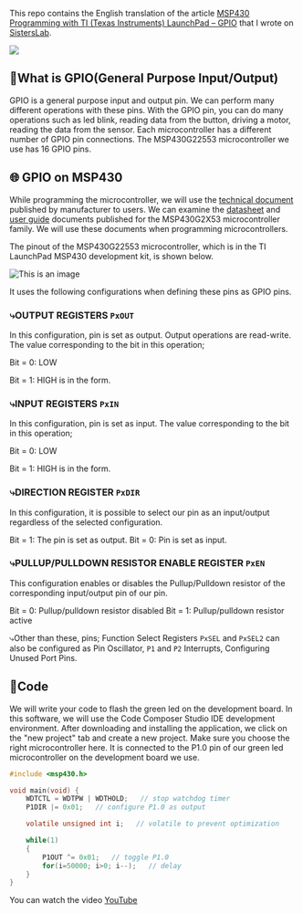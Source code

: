 This repo contains the English translation of the article [MSP430 Programming with TI (Texas Instruments) LaunchPad – GPIO](https://sisterslab.co/ti-launchpad-ile-msp430-programlama-gpio/) that I wrote on [SistersLab](https://sisterslab.co/).

[![](https://img.shields.io/badge/YouTubeVideo-passing-880414)](https://www.youtube.com/watch?v=iGFOYuTLY2k) 

## :closed_book:What is GPIO(General Purpose Input/Output)
GPIO is a general purpose input and output pin. We can perform many different operations with these pins. With the GPIO pin, you can do many operations such as led blink, reading data from the button, driving a motor, reading the data from the sensor. Each microcontroller has a different number of GPIO pin connections. The MSP430G22553 microcontroller we use has 16 GPIO pins.

## :globe_with_meridians:	GPIO on MSP430
While programming the microcontroller, we will use the [technical document](https://www.ti.com/product/MSP430G2553#tech-docs) published by manufacturer to users. We can examine the [datasheet](https://www.ti.com/lit/ds/symlink/msp430g2553.pdf?ts=1638097936795) and [user guide](https://www.ti.com/lit/ug/slau144j/slau144j.pdf?ts=1638097764802&ref_url=https%253A%252F%252Fwww.ti.com%252Fproduct%252FMSP430G2553%253FkeyMatch%253DMSP430G2553%2526tisearch%253Dsearch-everything%2526usecase%253DGPN) documents published for the MSP430G2X53 microcontroller family. We will use these documents when programming microcontrollers.

The pinout of the MSP430G22553 microcontroller, which is in the TI LaunchPad MSP430 development kit, is shown below.

![This is an image](https://github.com/zeynepdicle/MSP430-Programming/blob/main/1%20%E2%80%93%20GPIO/ti-pinout.JPG)

It uses the following configurations when defining these pins as GPIO pins. 

### ⤷OUTPUT REGISTERS `PxOUT`
In this configuration, pin is set as output. Output operations are read-write. The value corresponding to the bit in this operation;

Bit = 0: LOW

Bit = 1: HIGH  is in the form.

### ⤷INPUT REGISTERS `PxIN`
In this configuration, pin is set as input. The value corresponding to the bit in this operation;

Bit = 0: LOW

Bit = 1: HIGH  is in the form.

### ⤷DIRECTION REGISTER `PxDIR` 
In this configuration, it is possible to select our pin as an input/output regardless of the selected configuration.

Bit = 1: The pin is set as output.
Bit = 0: Pin is set as input.

### ⤷PULLUP/PULLDOWN RESISTOR ENABLE REGISTER `PxEN`
This configuration enables or disables the Pullup/Pulldown resistor of the corresponding input/output pin of our pin.

Bit = 0: Pullup/pulldown resistor disabled
Bit = 1: Pullup/pulldown resistor active

⤷Other than these, pins; Function Select Registers `PxSEL` and `PxSEL2` can also be configured as Pin Oscillator, `P1` and `P2` Interrupts, Configuring Unused Port Pins.

## :rocket:Code
We will write your code to flash the green led on the development board. In this software, we will use the Code Composer Studio IDE development environment. After downloading and installing the application, we click on the "new project" tab and create a new project.
Make sure you choose the right microcontroller here. It is connected to the P1.0 pin of our green led microcontroller on the development board we use.

```c
#include <msp430.h>				

void main(void) {
	WDTCTL = WDTPW | WDTHOLD;   // stop watchdog timer
	P1DIR |= 0x01;   // configure P1.0 as output

	volatile unsigned int i;   // volatile to prevent optimization

	while(1)
	{
		P1OUT ^= 0x01;   // toggle P1.0
		for(i=50000; i>0; i--);   // delay
	}
}
```
You can watch the video [YouTube](https://www.youtube.com/watch?v=iGFOYuTLY2k) 
